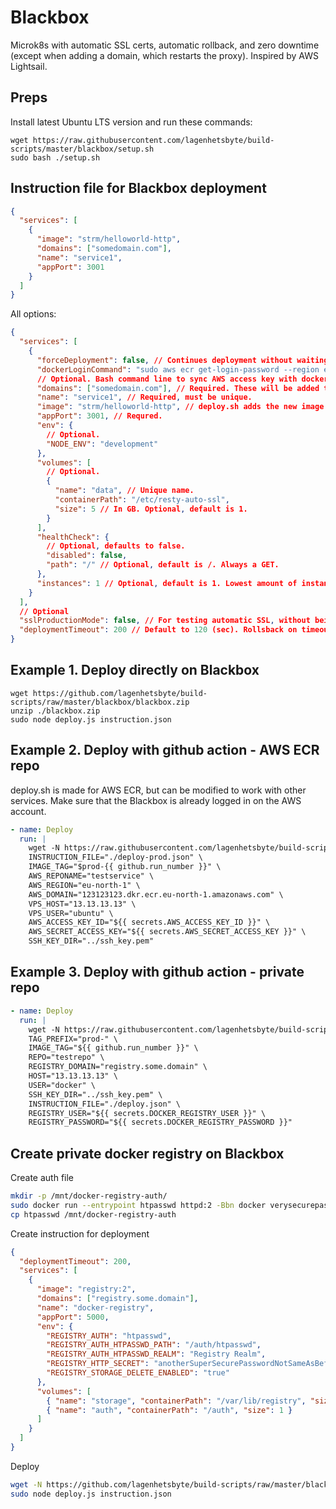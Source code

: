 # Blackbox

Microk8s with automatic SSL certs, automatic rollback, and zero downtime (except when adding a domain, which restarts the proxy). Inspired by AWS Lightsail.

## Preps

Install latest Ubuntu LTS version and run these commands:

```
wget https://raw.githubusercontent.com/lagenhetsbyte/build-scripts/master/blackbox/setup.sh
sudo bash ./setup.sh
```

## Instruction file for Blackbox deployment

```json
{
  "services": [
    {
      "image": "strm/helloworld-http",      
      "domains": ["somedomain.com"],
      "name": "service1",
      "appPort": 3001
    }
  ]
}
```

All options:

```json
{
  "services": [
    {
      "forceDeployment": false, // Continues deployment without waiting for current deployment to complete.
      "dockerLoginCommand": "sudo aws ecr get-login-password --region eu-north-1 | sudo docker login --username AWS --password-stdin 123123123.dkr.ecr.eu-north-1.amazonaws.com",
      // Optional. Bash command line to sync AWS access key with docker.
      "domains": ["somedomain.com"], // Required. These will be added to the proxy.
      "name": "service1", // Required, must be unique.
      "image": "strm/helloworld-http", // deploy.sh adds the new image here. Otherwise, this field is required. Don't use :latest, it brakes automatic rollback.
      "appPort": 3001, // Requred.
      "env": {
        // Optional.
        "NODE_ENV": "development"
      },
      "volumes": [
        // Optional.
        {
          "name": "data", // Unique name.
          "containerPath": "/etc/resty-auto-ssl",
          "size": 5 // In GB. Optional, default is 1.
        }
      ],
      "healthCheck": {
        // Optional, defaults to false.
        "disabled": false,
        "path": "/" // Optional, default is /. Always a GET.
      },
      "instances": 1 // Optional, default is 1. Lowest amount of instances running at the same time.
    }
  ],
  // Optional
  "sslProductionMode": false, // For testing automatic SSL, without being banned from lets encrypt for trying too many times.
  "deploymentTimeout": 200 // Default to 120 (sec). Rollsback on timeout. Why? Because if a pod fails to start, it can take 30 minutes to change state to failed, which is too long.
}
```

## Example 1. Deploy directly on Blackbox

```
wget https://github.com/lagenhetsbyte/build-scripts/raw/master/blackbox/blackbox.zip
unzip ./blackbox.zip
sudo node deploy.js instruction.json
```

## Example 2. Deploy with github action - AWS ECR repo

deploy.sh is made for AWS ECR, but can be modified to work with other services. Make sure that the Blackbox is already logged in on the AWS account.

```yaml
- name: Deploy
  run: |
    wget -N https://raw.githubusercontent.com/lagenhetsbyte/build-scripts/master/blackbox/deploy.sh && bash deploy.sh \
    INSTRUCTION_FILE="./deploy-prod.json" \
    IMAGE_TAG="$prod-{{ github.run_number }}" \
    AWS_REPONAME="testservice" \
    AWS_REGION="eu-north-1" \
    AWS_DOMAIN="123123123.dkr.ecr.eu-north-1.amazonaws.com" \
    VPS_HOST="13.13.13.13" \
    VPS_USER="ubuntu" \
    AWS_ACCESS_KEY_ID="${{ secrets.AWS_ACCESS_KEY_ID }}" \
    AWS_SECRET_ACCESS_KEY="${{ secrets.AWS_SECRET_ACCESS_KEY }}" \
    SSH_KEY_DIR="../ssh_key.pem"
```

## Example 3. Deploy with github action - private repo

```yaml
- name: Deploy
  run: |
    wget -N https://raw.githubusercontent.com/lagenhetsbyte/build-scripts/master/blackbox/deploy-private.sh && bash deploy-private.sh \
    TAG_PREFIX="prod-" \
    IMAGE_TAG="${{ github.run_number }}" \
    REPO="testrepo" \
    REGISTRY_DOMAIN="registry.some.domain" \
    HOST="13.13.13.13" \
    USER="docker" \
    SSH_KEY_DIR="../ssh_key.pem" \
    INSTRUCTION_FILE="./deploy.json" \
    REGISTRY_USER="${{ secrets.DOCKER_REGISTRY_USER }}" \
    REGISTRY_PASSWORD="${{ secrets.DOCKER_REGISTRY_PASSWORD }}"
```

## Create private docker registry on Blackbox

Create auth file

```bash
mkdir -p /mnt/docker-registry-auth/
sudo docker run --entrypoint htpasswd httpd:2 -Bbn docker verysecurepassword > htpasswd
cp htpasswd /mnt/docker-registry-auth
```

Create instruction for deployment

```json
{
  "deploymentTimeout": 200,
  "services": [
    {
      "image": "registry:2",      
      "domains": ["registry.some.domain"],
      "name": "docker-registry",
      "appPort": 5000,
      "env": {
        "REGISTRY_AUTH": "htpasswd",
        "REGISTRY_AUTH_HTPASSWD_PATH": "/auth/htpasswd",
        "REGISTRY_AUTH_HTPASSWD_REALM": "Registry Realm",
        "REGISTRY_HTTP_SECRET": "anotherSuperSecurePasswordNotSameAsBefore",
        "REGISTRY_STORAGE_DELETE_ENABLED": "true"
      },
      "volumes": [
        { "name": "storage", "containerPath": "/var/lib/registry", "size": 50 },
        { "name": "auth", "containerPath": "/auth", "size": 1 }
      ]
    }
  ]
}
```

Deploy

```bash
wget -N https://github.com/lagenhetsbyte/build-scripts/raw/master/blackbox/blackbox.zip && unzip -o blackbox.zip
sudo node deploy.js instruction.json
```
